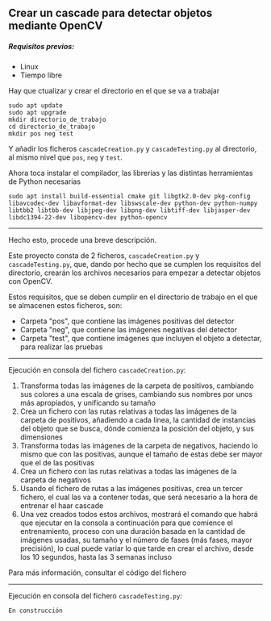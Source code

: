 ## Crear un cascade para detectar objetos mediante OpenCV

##### Requisitos previos:

- Linux
- Tiempo libre

Hay que ctualizar y crear el directorio en el que se va a trabajar
```
sudo apt update
sudo apt upgrade
mkdir directorio_de_trabajo
cd directorio_de_trabajo
mkdir pos neg test
```

Y añadir los ficheros `cascadeCreation.py` y `cascadeTesting.py` al directorio, al mismo nivel que `pos`, `neg` y `test`.

Ahora toca instalar el compilador, las librerías y las distintas herramientas de Python necesarias
```
sudo apt install build-essential cmake git libgtk2.0-dev pkg-config libavcodec-dev libavformat-dev libswscale-dev python-dev python-numpy libtbb2 libtbb-dev libjpeg-dev libpng-dev libtiff-dev libjasper-dev libdc1394-22-dev libopencv-dev python-opencv
```

* * *

Hecho esto, procede una breve descripción.

Este proyecto consta de 2 ficheros, `cascadeCreation.py` y `cascadeTesting.py`, que, dando por hecho que se cumplen los requisitos del directorio, crearán los archivos necesarios para empezar a detectar objetos con OpenCV.

Estos requisitos, que se deben cumplir en el directorio de trabajo en el que se almacenen estos ficheros, son:

- Carpeta "pos", que contiene las imágenes positivas del detector
- Carpeta "neg", que contiene las imágenes negativas del detector
- Carpeta "test", que contiene imágenes que incluyen el objeto a detectar, para realizar las pruebas

* * *

Ejecución en consola del fichero `cascadeCreation.py`:

1. Transforma todas las imágenes de la carpeta de positivos, cambiando sus colores a una escala de grises, cambiando sus nombres por unos más apropiados, y unificando su tamaño
2. Crea un fichero con las rutas relativas a todas las imágenes de la carpeta de positivos, añadiendo a cada línea, la cantidad de instancias del objeto que se busca, dónde comienza la posición del objeto, y sus dimensiones
3. Transforma todas las imágenes de la carpeta de negativos, haciendo lo mismo que con las positivas, aunque  el tamaño de estas debe ser mayor que el de las positivas
4. Crea un fichero con las rutas relativas a todas las imágenes de la carpeta de negativos
5. Usando el fichero de rutas a las imágenes positivas, crea un tercer fichero, el cual las va a contener todas, que será necesario a la hora de entrenar el haar cascade
6. Una vez creados todos estos archivos, mostrará el comando que habrá que ejecutar en la consola a continuación para que comience el entrenamiento, proceso con una duración basada en la cantidad de imágenes usadas, su tamaño y el número de fases (más fases, mayor precisión), lo cual puede variar lo que tarde en crear el archivo, desde los 10 segundos, hasta las 3 semanas incluso

Para más información, consultar el código del fichero

* * *

Ejecución en consola del fichero `cascadeTesting.py`:

```
En construcción
```
